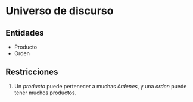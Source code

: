 # Universo de discurso

## Entidades

- Producto
- Orden

## Restricciones

1. Un _producto_ puede pertenecer a muchas _órdenes_, y una _orden_ puede tener muchos productos.